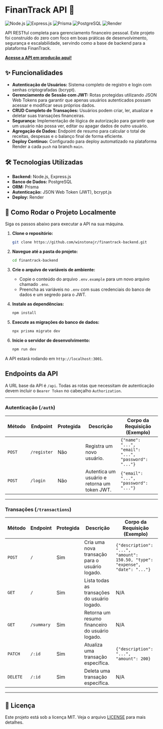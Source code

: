 # FinanTrack API 💸

![Node.js](https://img.shields.io/badge/Node.js-339933?style=for-the-badge&logo=nodedotjs&logoColor=white)
![Express.js](https://img.shields.io/badge/Express.js-000000?style=for-the-badge&logo=express&logoColor=white)
![Prisma](https://img.shields.io/badge/Prisma-2D3748?style=for-the-badge&logo=prisma&logoColor=white)
![PostgreSQL](https://img.shields.io/badge/PostgreSQL-4169E1?style=for-the-badge&logo=postgresql&logoColor=white)
![Render](https://img.shields.io/badge/Render-46E3B7?style=for-the-badge&logo=render&logoColor=white)

API RESTful completa para gerenciamento financeiro pessoal. Este projeto foi construído do zero com foco em boas práticas de desenvolvimento, segurança e escalabilidade, servindo como a base de backend para a plataforma FinanTrack.

**[Acesse a API em produção aqui!](https://finantrack-backend-q2oq.onrender.com/api/health)**

## ✨ Funcionalidades

- **Autenticação de Usuários:** Sistema completo de registro e login com senhas criptografadas (bcrypt).
- **Gerenciamento de Sessão com JWT:** Rotas protegidas utilizando JSON Web Tokens para garantir que apenas usuários autenticados possam acessar e modificar seus próprios dados.
- **CRUD Completo de Transações:** Usuários podem criar, ler, atualizar e deletar suas transações financeiras.
- **Segurança:** Implementação de lógica de autorização para garantir que um usuário não possa ver, editar ou apagar dados de outro usuário.
- **Agregação de Dados:** Endpoint de resumo para calcular o total de receitas, despesas e o balanço final de forma eficiente.
- **Deploy Contínuo:** Configurado para deploy automatizado na plataforma Render a cada `push` na branch `main`.

## 🛠️ Tecnologias Utilizadas

- **Backend:** Node.js, Express.js
- **Banco de Dados:** PostgreSQL
- **ORM:** Prisma
- **Autenticação:** JSON Web Token (JWT), bcrypt.js
- **Deploy:** Render

## 🚀 Como Rodar o Projeto Localmente

Siga os passos abaixo para executar a API na sua máquina.

1.  **Clone o repositório:**
    ```bash
    git clone https://github.com/winstonajr/finantrack-backend.git
    ```

2.  **Navegue até a pasta do projeto:**
    ```bash
    cd finantrack-backend
    ```

3.  **Crie o arquivo de variáveis de ambiente:**
    - Copie o conteúdo do arquivo `.env.example` para um novo arquivo chamado `.env`.
    - Preencha as variáveis no `.env` com suas credenciais do banco de dados e um segredo para o JWT.

4.  **Instale as dependências:**
    ```bash
    npm install
    ```

5.  **Execute as migrações do banco de dados:**
    ```bash
    npx prisma migrate dev
    ```

6.  **Inicie o servidor de desenvolvimento:**
    ```bash
    npm run dev
    ```

A API estará rodando em `http://localhost:3001`.

## Endpoints da API

A URL base da API é `/api`. Todas as rotas que necessitam de autenticação devem incluir o `Bearer Token` no cabeçalho `Authorization`.

---

### Autenticação (`/auth`)

| Método | Endpoint         | Protegida | Descrição                         | Corpo da Requisição (Exemplo)                                    |
| ------ | ---------------- | --------- | ----------------------------------- | ---------------------------------------------------------------- |
| `POST` | `/register`      | Não       | Registra um novo usuário.         | `{"name": "...", "email": "...", "password": "..."}`            |
| `POST` | `/login`         | Não       | Autentica um usuário e retorna um token JWT. | `{"email": "...", "password": "..."}`                            |

---

### Transações (`/transactions`)

| Método   | Endpoint     | Protegida | Descrição                                    | Corpo da Requisição (Exemplo)                                |
| -------- | ------------ | --------- | -------------------------------------------- | ------------------------------------------------------------ |
| `POST`   | `/`          | Sim       | Cria uma nova transação para o usuário logado. | `{"description": "...", "amount": 150.50, "type": "expense", "date": "..."}` |
| `GET`    | `/`          | Sim       | Lista todas as transações do usuário logado.   | N/A                                                          |
| `GET`    | `/summary`   | Sim       | Retorna um resumo financeiro do usuário logado. | N/A                                                          |
| `PATCH`  | `/:id`       | Sim       | Atualiza uma transação específica.             | `{"description": "...", "amount": 200}`                      |
| `DELETE` | `/:id`       | Sim       | Deleta uma transação específica.               | N/A                                                          |

---

## 📄 Licença

Este projeto está sob a licença MIT. Veja o arquivo [LICENSE](LICENSE) para mais detalhes.